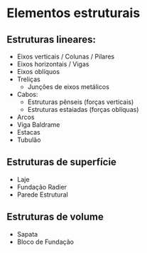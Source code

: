 # Elementos estruturais

## Estruturas lineares:
- Eixos verticais / Colunas / Pilares 
- Eixos horizontais / Vigas
- Eixos oblíquos
- Treliças
    - Junções de eixos metálicos
- Cabos:
    - Estruturas pênseis (forças verticais)
    - Estruturas estaiadas (forças oblíquas)
- Arcos 
- Viga Baldrame
- Estacas
- Tubulão

## Estruturas de superfície
- Laje
- Fundação Radier
- Parede Estrutural

## Estruturas de volume
- Sapata
- Bloco de Fundação